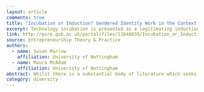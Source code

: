 ```yaml
---
layout: article
comments: true
title: "Incubation or Induction? Gendered Identity Work in the Context of Technology Business Incubation"
excerpt: Technology incubation is presented as a legitimating induction process encouraging women to reproduce masculinised representations of the normative technology entrepreneur
link: http://pure.qub.ac.uk/portal/files/11648035/Incubation_or_Induction.pdf
source: Entrepreneurship Theory & Practice
authors:
  - name: Susan Marlow
    affiliation: University of Nottingham
  - name: Maura McAdam
    affiliation: University of Nottingham
abstract: Whilst there is a substantial body of literature which seeks to establish, or dispute, the beneficial influence of business incubation, this debate remains almost entirely gender blind. This article challenges this assumption by adopting a feminist perspective to reveal business incubation to be a gendered process which shapes the identity work undertaken by women seeking legitimacy as technology venturers. In so doing, we critically evaluate prevailing normative analyses of the business incubation process and entrepreneurial legitimation. To illustrate this argument, we draw upon empirical evidence which reveals technology incubation as a legitimating induction process encouraging women to reproduce masculinised representations of the normative technology entrepreneur.
category: diversity
---
```

